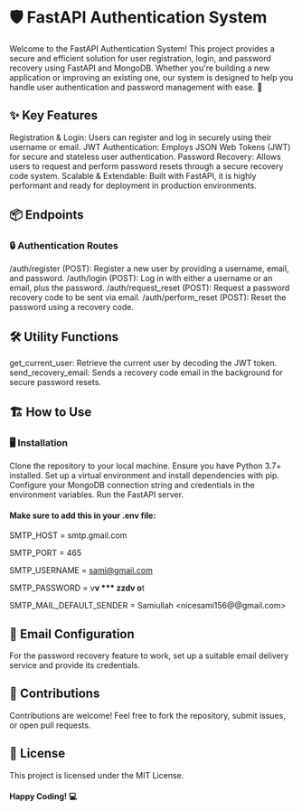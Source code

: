# 🛡️ FastAPI Authentication System
Welcome to the FastAPI Authentication System! This project provides a secure and efficient solution for user registration, login, and password recovery using FastAPI and MongoDB. Whether you're building a new application or improving an existing one, our system is designed to help you handle user authentication and password management with ease. 🚀

## ✨ Key Features
Registration & Login: Users can register and log in securely using their username or email.
JWT Authentication: Employs JSON Web Tokens (JWT) for secure and stateless user authentication.
Password Recovery: Allows users to request and perform password resets through a secure recovery code system.
Scalable & Extendable: Built with FastAPI, it is highly performant and ready for deployment in production environments.
## 📦 Endpoints
### 🔒 Authentication Routes
/auth/register (POST): Register a new user by providing a username, email, and password.
/auth/login (POST): Log in with either a username or an email, plus the password.
/auth/request_reset (POST): Request a password recovery code to be sent via email.
/auth/perform_reset (POST): Reset the password using a recovery code.
## 🛠️ Utility Functions
get_current_user: Retrieve the current user by decoding the JWT token.
send_recovery_email: Sends a recovery code email in the background for secure password resets.
## 🏗️ How to Use
### 🖥️ Installation
Clone the repository to your local machine.
Ensure you have Python 3.7+ installed.
Set up a virtual environment and install dependencies with pip.
Configure your MongoDB connection string and credentials in the environment variables.
Run the FastAPI server.

#### Make sure to add this in your .env file:

SMTP_HOST = smtp.gmail.com

SMTP_PORT = 465

SMTP_USERNAME = sami@gmail.com

SMTP_PASSWORD  = v**v *** zzdv o**t

SMTP_MAIL_DEFAULT_SENDER = Samiullah <nicesami156@@gmail.com>


## 📧 Email Configuration
For the password recovery feature to work, set up a suitable email delivery service and provide its credentials.

## 🤝 Contributions
Contributions are welcome! Feel free to fork the repository, submit issues, or open pull requests.

## 📝 License
This project is licensed under the MIT License.

#### Happy Coding! 💻





